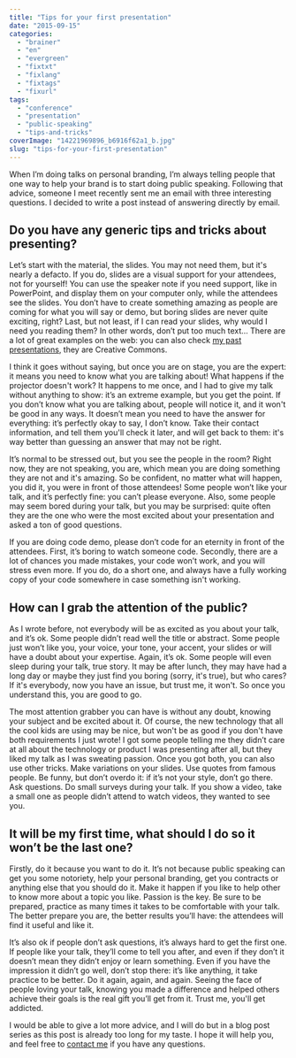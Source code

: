 ```yaml
---
title: "Tips for your first presentation"
date: "2015-09-15"
categories: 
  - "brainer"
  - "en"
  - "evergreen"
  - "fixtxt"
  - "fixlang"
  - "fixtags"
  - "fixurl"
tags: 
  - "conference"
  - "presentation"
  - "public-speaking"
  - "tips-and-tricks"
coverImage: "14221969896_b6916f62a1_b.jpg"
slug: "tips-for-your-first-presentation"
---
```


When I’m doing talks on personal branding, I’m always telling people that one way to help your brand is to start doing public speaking. Following that advice, someone I meet recently sent me an email with three interesting questions. I decided to write a post instead of answering directly by email.

## Do you have any generic tips and tricks about presenting?

Let’s start with the material, the slides. You may not need them, but it's nearly a defacto. If you do, slides are a visual support for your attendees, not for yourself! You can use the speaker note if you need support, like in PowerPoint, and display them on your computer only, while the attendees see the slides. You don’t have to create something amazing as people are coming for what you will say or demo, but boring slides are never quite exciting, right? Last, but not least, if I can read your slides, why would I need you reading them? In other words, don’t put too much text… There are a lot of great examples on the web: you can also check [my past presentations](https://www.slideshare.net/fredericharper), they are Creative Commons.

I think it goes without saying, but once you are on stage, you are the expert: it means you need to know what you are talking about! What happens if the projector doesn't work? It happens to me once, and I had to give my talk without anything to show: it’s an extreme example, but you get the point. If you don’t know what you are talking about, people will notice it, and it won't be good in any ways. It doesn’t mean you need to have the answer for everything: it’s perfectly okay to say, I don’t know. Take their contact information, and tell them you'll check it later, and will get back to them: it's way better than guessing an answer that may not be right.

It’s normal to be stressed out, but you see the people in the room? Right now, they are not speaking, you are, which mean you are doing something they are not and it's amazing. So be confident, no matter what will happen, you did it, you were in front of those attendees! Some people won’t like your talk, and it’s perfectly fine: you can’t please everyone. Also, some people may seem bored during your talk, but you may be surprised: quite often they are the one who were the most excited about your presentation and asked a ton of good questions.

If you are doing code demo, please don’t code for an eternity in front of the attendees. First, it’s boring to watch someone code. Secondly, there are a lot of chances you made mistakes, your code won’t work, and you will stress even more. If you do, do a short one, and always have a fully working copy of your code somewhere in case something isn't working.

## How can I grab the attention of the public?

As I wrote before, not everybody will be as excited as you about your talk, and it’s ok. Some people didn’t read well the title or abstract. Some people just won’t like you, your voice, your tone, your accent, your slides or will have a doubt about your expertise. Again, it’s ok. Some people will even sleep during your talk, true story. It may be after lunch, they may have had a long day or maybe they just find you boring (sorry, it's true), but who cares? If it's everybody, now you have an issue, but trust me, it won't. So once you understand this, you are good to go.

The most attention grabber you can have is without any doubt, knowing your subject and be excited about it. Of course, the new technology that all the cool kids are using may be nice, but won't be as good if you don't have both requirements I just wrote! I got some people telling me they didn’t care at all about the technology or product I was presenting after all, but they liked my talk as I was sweating passion. Once you got both, you can also use other tricks. Make variations on your slides. Use quotes from famous people. Be funny, but don’t overdo it: if it’s not your style, don’t go there. Ask questions. Do small surveys during your talk. If you show a video, take a small one as people didn’t attend to watch videos, they wanted to see you.

## It will be my first time, what should I do so it won’t be the last one?

Firstly, do it because you want to do it. It’s not because public speaking can get you some notoriety, help your personal branding, get you contracts or anything else that you should do it. Make it happen if you like to help other to know more about a topic you like. Passion is the key. Be sure to be prepared, practice as many times it takes to be comfortable with your talk. The better prepare you are, the better results you’ll have: the attendees will find it useful and like it.

It’s also ok if people don’t ask questions, it’s always hard to get the first one. If people like your talk, they’ll come to tell you after, and even if they don’t it doesn’t mean they didn’t enjoy or learn something. Even if you have the impression it didn’t go well, don’t stop there: it’s like anything, it take practice to be better. Do it again, again, and again. Seeing the face of people loving your talk, knowing you made a difference and helped others achieve their goals is the real gift you’ll get from it. Trust me, you'll get addicted.

I would be able to give a lot more advice, and I will do but in a blog post series as this post is already too long for my taste. I hope it will help you, and feel free to [contact me](mailto:fharper@oocz.net) if you have any questions.
